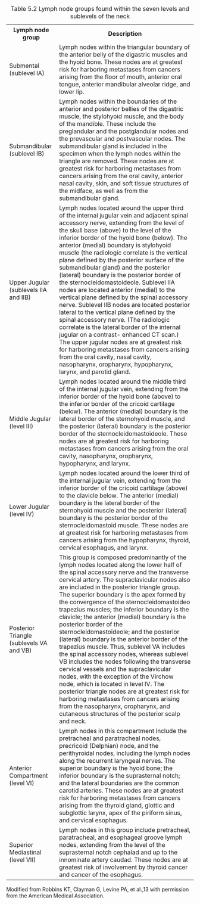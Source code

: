 <!-- PageNumber="5" -->
<!-- PageBreak -->  
<!-- PageNumber="60" -->
<!-- PageHeader="American Joint Committee on Cancer . 2017" -->

<table>
<caption>Table 5.2 Lymph node groups found within the seven levels and sublevels of the neck</caption>
<tr>
<th>Lymph node group</th>
<th>Description</th>
</tr>
<tr>
<td>Submental (sublevel IA)</td>
<td>Lymph nodes within the triangular boundary of the anterior belly of the digastric muscles and the hyoid bone. These nodes are at greatest risk for harboring metastases from cancers arising from the floor of mouth, anterior oral tongue, anterior mandibular alveolar ridge, and lower lip.</td>
</tr>
<tr>
<td>Submandibular (sublevel IB)</td>
<td>Lymph nodes within the boundaries of the anterior and posterior bellies of the digastric muscle, the stylohyoid muscle, and the body of the mandible. These include the preglandular and the postglandular nodes and the prevascular and postvascular nodes. The submandibular gland is included in the specimen when the lymph nodes within the triangle are removed. These nodes are at greatest risk for harboring metastases from cancers arising from the oral cavity, anterior nasal cavity, skin, and soft tissue structures of the midface, as well as from the submandibular gland.</td>
</tr>
<tr>
<td>Upper Jugular (sublevels IIA and IIB)</td>
<td>Lymph nodes located around the upper third of the internal jugular vein and adjacent spinal accessory nerve, extending from the level of the skull base (above) to the level of the inferior border of the hyoid bone (below). The anterior (medial) boundary is stylohyoid muscle (the radiologic correlate is the vertical plane defined by the posterior surface of the submandibular gland) and the posterior (lateral) boundary is the posterior border of the sternocleidomastoideole. Sublevel IIA nodes are located anterior (medial) to the vertical plane defined by the spinal accessory nerve. Sublevel IIB nodes are located posterior lateral to the vertical plane defined by the spinal accessory nerve. (The radiologic correlate is the lateral border of the internal jugular on a contrast- enhanced CT scan.) The upper jugular nodes are at greatest risk for harboring metastases from cancers arising from the oral cavity, nasal cavity, nasopharynx, oropharynx, hypopharynx, larynx, and parotid gland.</td>
</tr>
<tr>
<td>Middle Jugular (level III)</td>
<td>Lymph nodes located around the middle third of the internal jugular vein, extending from the inferior border of the hyoid bone (above) to the inferior border of the cricoid cartilage (below). The anterior (medial) boundary is the lateral border of the sternohyoid muscle, and the posterior (lateral) boundary is the posterior border of the sternocleidomastoideole. These nodes are at greatest risk for harboring metastases from cancers arising from the oral cavity, nasopharynx, oropharynx, hypopharynx, and larynx.</td>
</tr>
<tr>
<td>Lower Jugular (level IV)</td>
<td>Lymph nodes located around the lower third of the internal jugular vein, extending from the inferior border of the cricoid cartilage (above) to the clavicle below. The anterior (medial) boundary is the lateral border of the sternohyoid muscle and the posterior (lateral) boundary is the posterior border of the sternocleidomastoid muscle. These nodes are at greatest risk for harboring metastases from cancers arising from the hypopharynx, thyroid, cervical esophagus, and larynx.</td>
</tr>
<tr>
<td>Posterior Triangle (sublevels VA and VB)</td>
<td>This group is composed predominantly of the lymph nodes located along the lower half of the spinal accessory nerve and the transverse cervical artery. The supraclavicular nodes also are included in the posterior triangle group. The superior boundary is the apex formed by the convergence of the sternocleidomastoideo trapezius muscles; the inferior boundary is the clavicle; the anterior (medial) boundary is the posterior border of the sternocleidomastoideole; and the posterior (lateral) boundary is the anterior border of the trapezius muscle. Thus, sublevel VA includes the spinal accessory nodes, whereas sublevel VB includes the nodes following the transverse cervical vessels and the supraclavicular nodes, with the exception of the Virchow node, which is located in level IV. The posterior triangle nodes are at greatest risk for harboring metastases from cancers arising from the nasopharynx, oropharynx, and cutaneous structures of the posterior scalp and neck.</td>
</tr>
<tr>
<td>Anterior Compartment (level VI)</td>
<td>Lymph nodes in this compartment include the pretracheal and paratracheal nodes, precricoid (Delphian) node, and the perithyroidal nodes, including the lymph nodes along the recurrent laryngeal nerves. The superior boundary is the hyoid bone; the inferior boundary is the suprasternal notch; and the lateral boundaries are the common carotid arteries. These nodes are at greatest risk for harboring metastases from cancers arising from the thyroid gland, glottic and subglottic larynx, apex of the piriform sinus, and cervical esophagus.</td>
</tr>
<tr>
<td>Superior Mediastinal (level VII)</td>
<td>Lymph nodes in this group include pretracheal, paratracheal, and esophageal groove lymph nodes, extending from the level of the suprasternal notch cephalad and up to the innominate artery caudad. These nodes are at greatest risk of involvement by thyroid cancer and cancer of the esophagus.</td>
</tr>
</table>
Modified from Robbins KT, Clayman G, Levine PA, et al.,13 with permission from the American Medical Association.